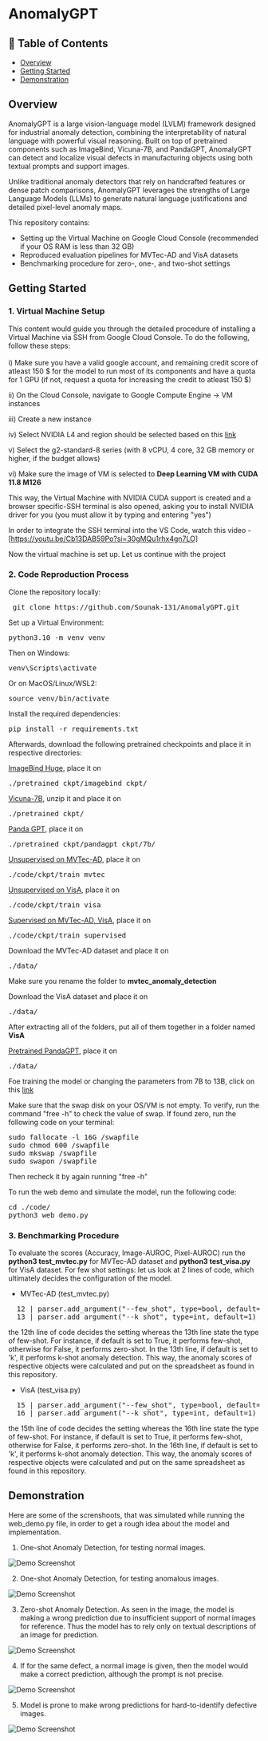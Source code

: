 # AnomalyGPT

## 🧾 Table of Contents
- [Overview](#overview)
- [Getting Started](#getting-started)
- [Demonstration](#demonstration)

## Overview

AnomalyGPT is a large vision-language model (LVLM) framework designed for industrial anomaly detection, combining the interpretability of natural language with powerful visual reasoning. Built on top of pretrained components such as ImageBind, Vicuna-7B, and PandaGPT, AnomalyGPT can detect and localize visual defects in manufacturing objects using both textual prompts and support images.

Unlike traditional anomaly detectors that rely on handcrafted features or dense patch comparisons, AnomalyGPT leverages the strengths of Large Language Models (LLMs) to generate natural language justifications and detailed pixel-level anomaly maps.

This repository contains:
- Setting up the Virtual Machine on Google Cloud Console (recommended if your OS RAM is less than 32 GB)
- Reproduced evaluation pipelines for MVTec-AD and VisA datasets
- Benchmarking procedure for zero-, one-, and two-shot settings

## Getting Started

### 1. Virtual Machine Setup
This content would guide you through the detailed procedure of installing a Virtual Machine via SSH from Google Cloud Console. To do the following, follow these steps:<br><br>
i) Make sure you have a valid google account, and remaining credit score of atleast 150 $ for the model to run most of its components and have a quota for 1 GPU (if not, request a quota for increasing the credit to atleast 150 $)<br>

ii) On the Cloud Console, navigate to Google Compute Engine -> VM instances<br>

iii) Create a new instance<br>

iv) Select NVIDIA L4 and region should be selected based on this <a href="https://cloud.google.com/compute/docs/gpus/gpu-regions-zones">link</a><br>

v) Select the g2-standard-8 series (with 8 vCPU, 4 core, 32 GB memory or higher, if the budget allows)<br>

vi) Make sure the image of VM is selected to <b>Deep Learning VM with CUDA 11.8 M126</b><br>

This way, the Virtual Machine with NVIDIA CUDA support is created and a browser specific-SSH terminal is also opened, asking you to install NVIDIA driver for you (you must allow it by typing and entering "yes")<br>

In order to integrate the SSH terminal into the VS Code, watch this video - [https://youtu.be/Cb13DAB59Po?si=30gMQu1rhx4gn7LO]<br>

Now the virtual machine is set up. Let us continue with the project

### 2. Code Reproduction Process

Clone the repository locally:

<pre> git clone https://github.com/Sounak-131/AnomalyGPT.git </pre>
Set up a Virtual Environment:

<pre>python3.10 -m venv venv </pre>

Then on Windows:

<pre>venv\Scripts\activate</pre>

Or on MacOS/Linux/WSL2:

<pre>source venv/bin/activate</pre>

Install the required dependencies:

<pre>pip install -r requirements.txt</pre>

Afterwards, download the following pretrained checkpoints and place it in respective directories:

<a href="https://dl.fbaipublicfiles.com/imagebind/imagebind_huge.pth">ImageBind Huge</a>, place it on <pre>./pretrained_ckpt/imagebind_ckpt/</pre>

<a href="https://storage.googleapis.com/vicuna-delta-bucket/vicuna-7b-final.zip">Vicuna-7B</a>, unzip it and place it on <pre>./pretrained_ckpt/</pre>

<a href="https://huggingface.co/openllmplayground/pandagpt_7b_max_len_1024/resolve/main/pytorch_model.pt?download=true">Panda GPT<a>, place it on <pre>./pretrained_ckpt/pandagpt_ckpt/7b/</pre>

<a href="https://huggingface.co/FantasticGNU/AnomalyGPT/resolve/main/train_mvtec/pytorch_model.pt">Unsupervised on MVTec-AD<a>, place it on <pre>./code/ckpt/train_mvtec</pre>

<a href="https://huggingface.co/FantasticGNU/AnomalyGPT/resolve/main/train_visa/pytorch_model.pt">Unsupervised on VisA<a>, place it on <pre>./code/ckpt/train_visa</pre>

<a href="https://huggingface.co/FantasticGNU/AnomalyGPT/resolve/main/train_supervised/pytorch_model.pt">Supervised on MVTec-AD, VisA<a>, place it on <pre>./code/ckpt/train_supervised</pre>

Download the MVTec-AD dataset and place it on <pre>./data/</pre> Make sure you rename the folder to <b>mvtec_anomaly_detection</b>

Download the VisA dataset and place it on <pre>./data/</pre> After extracting all of the folders, put all of them together in a folder named <b>VisA</b>

<a href="https://huggingface.co/datasets/openllmplayground/pandagpt_visual_instruction_dataset/resolve/main/pandagpt4_visual_instruction_data.json?download=true">Pretrained PandaGPT</a>, place it on <pre>./data/</pre>

Foe training the model or changing the parameters from 7B to 13B, click on this <a href="https://github.com/CASIA-IVA-Lab/AnomalyGPT?tab=readme-ov-file">link</a>

Make sure that the swap disk on your OS/VM is not empty. To verify, run the command "free -h" to check the value of swap. If found zero, run the following code on your terminal:
<pre>sudo fallocate -l 16G /swapfile
sudo chmod 600 /swapfile
sudo mkswap /swapfile
sudo swapon /swapfile</pre>

Then recheck it by again running "free -h"

To run the web demo and simulate the model, run the following code:
<pre>cd ./code/
python3 web_demo.py</pre>

### 3. Benchmarking Procedure

To evaluate the scores (Accuracy, Image-AUROC, Pixel-AUROC) run the <b>python3 test_mvtec.py</b> for MVTec-AD dataset and <b>python3 test_visa.py</b> for VisA dataset. For few shot settings: let us look at 2 lines of code, which ultimately decides the configuration of the model.

- MVTec-AD (test_mvtec.py)
<pre>
  12 | parser.add_argument("--few_shot", type=bool, default=True)
  13 | parser.add_argument("--k_shot", type=int, default=1)
</pre>
the 12th line of code decides the setting whereas the 13th line state the type of few-shot. For instance, if default is set to True, it performs few-shot, otherwise for False, it performs zero-shot. In the 13th line, if default is set to 'k', it performs k-shot anomaly detection. This way, the anomaly scores of respective objects were calculated and put on the spreadsheet as found in this repository.

- VisA (test_visa.py)
<pre>
  15 | parser.add_argument("--few_shot", type=bool, default=True)
  16 | parser.add_argument("--k_shot", type=int, default=1)
</pre>
the 15th line of code decides the setting whereas the 16th line state the type of few-shot. For instance, if default is set to True, it performs few-shot, otherwise for False, it performs zero-shot. In the 16th line, if default is set to 'k', it performs k-shot anomaly detection. This way, the anomaly scores of respective objects were calculated and put on the same spreadsheet as found in this repository.

## Demonstration

Here are some of the screnshoots, that was simulated while running the web_demo.py file, in order to get a rough idea about the model and implementation.

1. One-shot Anomaly Detection, for testing normal images.

![Demo Screenshot](screenshots/Demo_2.png)

2. One-shot Anomaly Detection, for testing anomalous images.

![Demo Screenshot](screenshots/Demo_3.png)

3. Zero-shot Anomaly Detection. As seen in the image, the model is making a wrong prediction due to insufficient support of normal images for reference. Thus the model has to rely only on textual descriptions of an image for prediction.

![Demo Screenshot](screenshots/Demo_5.png)

4. If for the same defect, a normal image is given, then the model would make a correct prediction, although the prompt is not precise.

![Demo Screenshot](screenshots/Demo_4.png)

5. Model is prone to make wrong predictions for hard-to-identify defective images.

![Demo Screenshot](screenshots/Demo_6.png)
